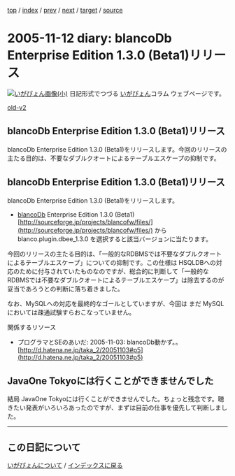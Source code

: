 [top](https://igapyon.github.io/diary/) 
 / [index](https://igapyon.github.io/diary/2005/index.html) 
 / [prev](https://igapyon.github.io/diary/2005/ig051113.html) 
 / [next](https://igapyon.github.io/diary/2005/ig051109.html) 
 / [target](https://igapyon.github.io/diary/2005/ig051112.html) 
 / [source](https://github.com/igapyon/diary/blob/gh-pages/2005/ig051112.html.src.md) 

2005-11-12 diary: blancoDb Enterprise Edition 1.3.0 (Beta1)リリース
=====================================================================================================
[![いがぴょん画像(小)](https://igapyon.github.io/diary/images/iga200306s.jpg "いがぴょん")](https://igapyon.github.io/diary/memo/memoigapyon.html) 日記形式でつづる [いがぴょん](https://igapyon.github.io/diary/memo/memoigapyon.html)コラム ウェブページです。

[old-v2](ig051112-orig.html)

## blancoDb Enterprise Edition 1.3.0 (Beta1)リリース

blancoDb Enterprise Edition 1.3.0 (Beta1)をリリースします。今回のリリースの主たる目的は、不要なダブルクオートによるテーブルエスケープの抑制です。


## blancoDb Enterprise Edition 1.3.0 (Beta1)リリース

blancoDb Enterprise Edition 1.3.0 (Beta1)をリリースします。

* [blancoDb](http://www.igapyon.jp/blanco/blancodb.html) Enterprise Edition 1.3.0 (Beta1)
  [http://sourceforge.jp/projects/blancofw/files/](http://sourceforge.jp/projects/blancofw/files/) から blanco.plugin.dbee_1.3.0
  を選択すると該当バージョンに当たります。

今回のリリースの主たる目的は、「一般的なRDBMSでは不要なダブルクオートによるテーブルエスケープ」についての抑制です。この仕様は HSQLDBへの対応のために付与されていたものなのですが、総合的に判断して「一般的なRDBMSでは不要なダブルクオートによるテーブルエスケープ」は除去するのが妥当であろうとの判断に落ち着きました。

なお、MySQLへの対応を最終的なゴールとしていますが、今回は まだ MySQLにおいては疎通試験すらおこなっていません。

関係するリソース

* プログラマとSEのあいだ: 2005-11-03: blancoDb動かず。。
  [http://d.hatena.ne.jp/taka_2/20051103#p5](http://d.hatena.ne.jp/taka_2/20051103#p5)

## JavaOne Tokyoには行くことができませんでした

結局 JavaOne Tokyoには行くことができませんでした。ちょっと残念です。聴きたい発表がいろいろあったのですが、まずは目前の仕事を優先して判断しました。

----------------------------------------------------------------------------------------------------

## この日記について
[いがぴょんについて](https://igapyon.github.io/diary/memo/memoigapyon.html) / [インデックスに戻る](https://igapyon.github.io/diary/idxall.html)
